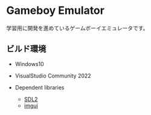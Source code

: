 # Gameboy Emulator
学習用に開発を進めているゲームボーイエミュレータです。  

## ビルド環境
- Windows10
- VisualStudio Community 2022

- Dependent libraries
    - [SDL2](https://www.libsdl.org/)
    - [imgui](https://github.com/ocornut/imgui)
